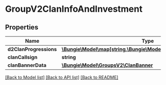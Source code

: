 # GroupV2ClanInfoAndInvestment

## Properties
Name | Type | Description | Notes
------------ | ------------- | ------------- | -------------
**d2ClanProgressions** | [**\Bungie\Model\map[string,\Bungie\Model\Destiny\DestinyProgression]**](DestinyProgression.md) |  | [optional] 
**clanCallsign** | **string** |  | [optional] 
**clanBannerData** | [**\Bungie\Model\GroupsV2\ClanBanner**](ClanBanner.md) |  | [optional] 

[[Back to Model list]](../README.md#documentation-for-models) [[Back to API list]](../README.md#documentation-for-api-endpoints) [[Back to README]](../README.md)


